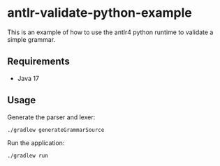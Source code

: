 # antlr-validate-python-example

This is an example of how to use the antlr4 python runtime to validate a simple grammar.

## Requirements

- Java 17

## Usage

Generate the parser and lexer:

```bash
./gradlew generateGrammarSource
```

Run the application:

```bash
./gradlew run
```
